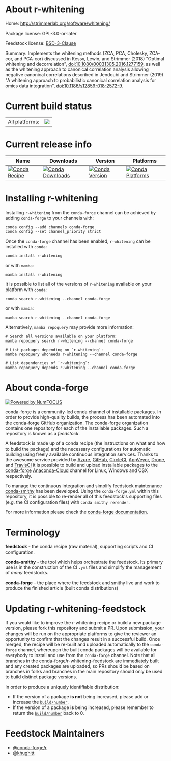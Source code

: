About r-whitening
=================

Home: http://strimmerlab.org/software/whitening/

Package license: GPL-3.0-or-later

Feedstock license: [BSD-3-Clause](https://github.com/conda-forge/r-whitening-feedstock/blob/main/LICENSE.txt)

Summary: Implements the whitening methods (ZCA, PCA, Cholesky, ZCA-cor, and PCA-cor) discussed in Kessy, Lewin, and Strimmer (2018) "Optimal whitening and decorrelation", <doi:10.1080/00031305.2016.1277159>, as well as the whitening approach to canonical correlation analysis allowing negative canonical correlations described in Jendoubi and Strimmer (2019) "A whitening approach to probabilistic canonical correlation analysis for omics data integration", <doi:10.1186/s12859-018-2572-9>.

Current build status
====================


<table><tr><td>All platforms:</td>
    <td>
      <a href="https://dev.azure.com/conda-forge/feedstock-builds/_build/latest?definitionId=7556&branchName=main">
        <img src="https://dev.azure.com/conda-forge/feedstock-builds/_apis/build/status/r-whitening-feedstock?branchName=main">
      </a>
    </td>
  </tr>
</table>

Current release info
====================

| Name | Downloads | Version | Platforms |
| --- | --- | --- | --- |
| [![Conda Recipe](https://img.shields.io/badge/recipe-r--whitening-green.svg)](https://anaconda.org/conda-forge/r-whitening) | [![Conda Downloads](https://img.shields.io/conda/dn/conda-forge/r-whitening.svg)](https://anaconda.org/conda-forge/r-whitening) | [![Conda Version](https://img.shields.io/conda/vn/conda-forge/r-whitening.svg)](https://anaconda.org/conda-forge/r-whitening) | [![Conda Platforms](https://img.shields.io/conda/pn/conda-forge/r-whitening.svg)](https://anaconda.org/conda-forge/r-whitening) |

Installing r-whitening
======================

Installing `r-whitening` from the `conda-forge` channel can be achieved by adding `conda-forge` to your channels with:

```
conda config --add channels conda-forge
conda config --set channel_priority strict
```

Once the `conda-forge` channel has been enabled, `r-whitening` can be installed with `conda`:

```
conda install r-whitening
```

or with `mamba`:

```
mamba install r-whitening
```

It is possible to list all of the versions of `r-whitening` available on your platform with `conda`:

```
conda search r-whitening --channel conda-forge
```

or with `mamba`:

```
mamba search r-whitening --channel conda-forge
```

Alternatively, `mamba repoquery` may provide more information:

```
# Search all versions available on your platform:
mamba repoquery search r-whitening --channel conda-forge

# List packages depending on `r-whitening`:
mamba repoquery whoneeds r-whitening --channel conda-forge

# List dependencies of `r-whitening`:
mamba repoquery depends r-whitening --channel conda-forge
```


About conda-forge
=================

[![Powered by
NumFOCUS](https://img.shields.io/badge/powered%20by-NumFOCUS-orange.svg?style=flat&colorA=E1523D&colorB=007D8A)](https://numfocus.org)

conda-forge is a community-led conda channel of installable packages.
In order to provide high-quality builds, the process has been automated into the
conda-forge GitHub organization. The conda-forge organization contains one repository
for each of the installable packages. Such a repository is known as a *feedstock*.

A feedstock is made up of a conda recipe (the instructions on what and how to build
the package) and the necessary configurations for automatic building using freely
available continuous integration services. Thanks to the awesome service provided by
[Azure](https://azure.microsoft.com/en-us/services/devops/), [GitHub](https://github.com/),
[CircleCI](https://circleci.com/), [AppVeyor](https://www.appveyor.com/),
[Drone](https://cloud.drone.io/welcome), and [TravisCI](https://travis-ci.com/)
it is possible to build and upload installable packages to the
[conda-forge](https://anaconda.org/conda-forge) [Anaconda-Cloud](https://anaconda.org/)
channel for Linux, Windows and OSX respectively.

To manage the continuous integration and simplify feedstock maintenance
[conda-smithy](https://github.com/conda-forge/conda-smithy) has been developed.
Using the ``conda-forge.yml`` within this repository, it is possible to re-render all of
this feedstock's supporting files (e.g. the CI configuration files) with ``conda smithy rerender``.

For more information please check the [conda-forge documentation](https://conda-forge.org/docs/).

Terminology
===========

**feedstock** - the conda recipe (raw material), supporting scripts and CI configuration.

**conda-smithy** - the tool which helps orchestrate the feedstock.
                   Its primary use is in the construction of the CI ``.yml`` files
                   and simplify the management of *many* feedstocks.

**conda-forge** - the place where the feedstock and smithy live and work to
                  produce the finished article (built conda distributions)


Updating r-whitening-feedstock
==============================

If you would like to improve the r-whitening recipe or build a new
package version, please fork this repository and submit a PR. Upon submission,
your changes will be run on the appropriate platforms to give the reviewer an
opportunity to confirm that the changes result in a successful build. Once
merged, the recipe will be re-built and uploaded automatically to the
`conda-forge` channel, whereupon the built conda packages will be available for
everybody to install and use from the `conda-forge` channel.
Note that all branches in the conda-forge/r-whitening-feedstock are
immediately built and any created packages are uploaded, so PRs should be based
on branches in forks and branches in the main repository should only be used to
build distinct package versions.

In order to produce a uniquely identifiable distribution:
 * If the version of a package **is not** being increased, please add or increase
   the [``build/number``](https://docs.conda.io/projects/conda-build/en/latest/resources/define-metadata.html#build-number-and-string).
 * If the version of a package **is** being increased, please remember to return
   the [``build/number``](https://docs.conda.io/projects/conda-build/en/latest/resources/define-metadata.html#build-number-and-string)
   back to 0.

Feedstock Maintainers
=====================

* [@conda-forge/r](https://github.com/conda-forge/r/)
* [@khughitt](https://github.com/khughitt/)


